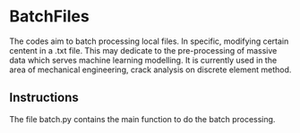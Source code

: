 # BatchFiles
The codes aim to batch processing local files. In specific, modifying certain centent in a .txt file. This may dedicate to the pre-processing of massive data which serves machine learning modelling. It is currently used in the area of mechanical engineering, crack analysis on discrete element method. 

## Instructions
The file batch.py contains the main function to do the batch processing. 
